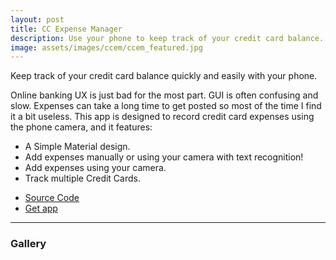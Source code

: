 ```yaml
---
layout: post
title: CC Expense Manager
description: Use your phone to keep track of your credit card balance.
image: assets/images/ccem/ccem_featured.jpg
---
```


Keep track of your credit card balance quickly and easily with your phone.

Online banking UX is just bad for the most part. GUI is often confusing and slow. Expenses can take a long time to get posted so most of the time I find it a bit useless. This app is designed to record credit card expenses using the phone camera, and it features:

- A Simple Material design.
- Add expenses manually or using your camera with text recognition!
- Add expenses using your camera.
- Track multiple Credit Cards.

<ul class="actions">
    <li><a target="_blank" href="https://github.com/abicelis/CreditCardExpenseManager" 
    	class="button">Source Code</a></li>
    <li><a target="_blank" href="https://play.google.com/store/apps/details?id=ve.com.abicelis.creditcardexpensemanager" class="button special">Get app</a></li>
</ul>

<hr class="major" />

### Gallery

<div>
    <div class="row">
        <div class="4u"><span class="image fit"><img src="{% link assets/images/ccem/ccem_1.png %}" alt="" /></span></div>
        <div class="4u"><span class="image fit"><img src="{% link assets/images/ccem/ccem_2.png %}" alt="" /></span></div>
        <div class="4u$"><span class="image fit"><img src="{% link assets/images/ccem/ccem_3.png %}" alt="" /></span></div>
        <!-- Break -->
        <div class="4u"><span class="image fit"><img src="{% link assets/images/ccem/ccem_4.png %}" alt="" /></span></div>
        <div class="4u"><span class="image fit"><img src="{% link assets/images/ccem/ccem_5.png %}" alt="" /></span></div>
        <div class="4u"><span class="image fit"><img src="{% link assets/images/ccem/ccem_6.png %}" alt="" /></span></div>
    </div>
</div>